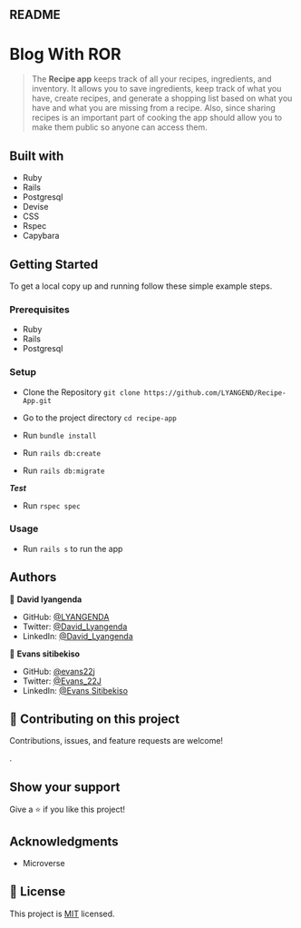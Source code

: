 ## README

# Blog With ROR

> The **Recipe app** keeps track of all your recipes, ingredients, and inventory. It allows you to save ingredients, keep track of what you have, create recipes, and generate a shopping list based on what you have and what you are missing from a recipe. Also, since sharing recipes is an important part of cooking the app should allow you to make them public so anyone can access them.

## Built with

- Ruby
- Rails
- Postgresql
- Devise
- CSS
- Rspec
- Capybara

## Getting Started

To get a local copy up and running follow these simple example steps.

### Prerequisites

- Ruby
- Rails
- Postgresql

### Setup

- Clone the Repository
`git clone https://github.com/LYANGEND/Recipe-App.git`

- Go to the project directory
`cd recipe-app`

- Run ```bundle install```
- Run ```rails db:create```
- Run ```rails db:migrate```

***Test***

- Run ```rspec spec```

### Usage

- Run ```rails s``` to run the app

## Authors

👤 **David lyangenda**

- GitHub: [@LYANGENDA](https://github.com/LYANGEND)
- Twitter: [@David_Lyangenda](https://www.linkedin.com/in/david-lyangenda-623087151/)
- LinkedIn: [@David_Lyangenda](https://www.linkedin.com/in/david-lyangenda-623087151/)

👤 **Evans sitibekiso**

- GitHub: [@evans22j](https://github.com/evans22j)
- Twitter: [@Evans_22J](https://twitter.com/Evans_22J)
- LinkedIn: [@Evans Sitibekiso](https://www.linkedin.com/in/evans-sitibekiso/)

## 🤝 Contributing on this project

Contributions, issues, and feature requests are welcome!

.

## Show your support

Give a ⭐️ if you like this project!

## Acknowledgments

- Microverse

## 📝 License

This project is [MIT](./LICENSE) licensed.
